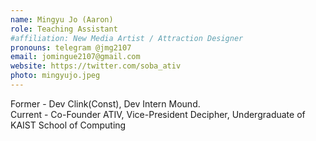 ```yaml
---
name: Mingyu Jo (Aaron)
role: Teaching Assistant
#affiliation: New Media Artist / Attraction Designer
pronouns: telegram @jmg2107
email: jomingue2107@gmail.com
website: https://twitter.com/soba_ativ
photo: mingyujo.jpeg
---
```


Former - Dev Clink(Const), Dev Intern Mound.<br>
Current - Co-Founder ATIV, Vice-President Decipher, Undergraduate of KAIST School of Computing
